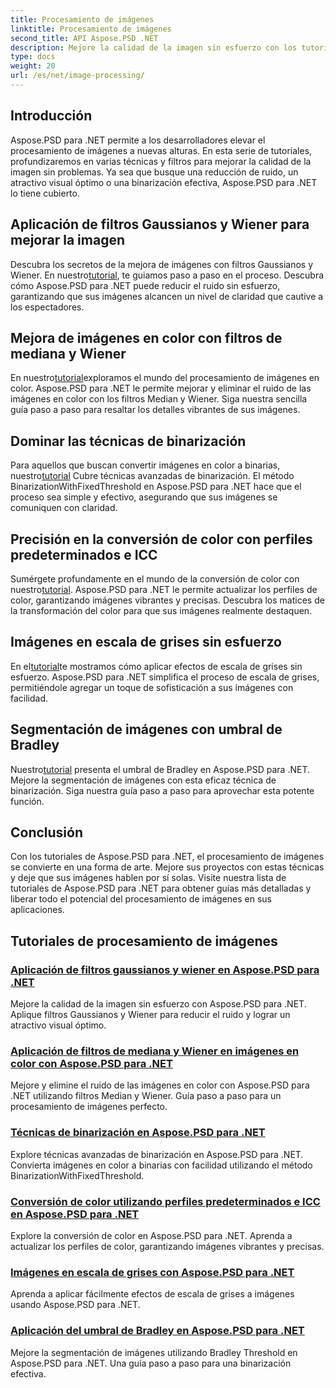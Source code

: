 ```yaml
---
title: Procesamiento de imágenes
linktitle: Procesamiento de imágenes
second_title: API Aspose.PSD .NET
description: Mejore la calidad de la imagen sin esfuerzo con los tutoriales de Aspose.PSD para .NET. Aprenda técnicas como filtros gaussianos y wiener, conversión de color, binarización y más.
type: docs
weight: 20
url: /es/net/image-processing/
---
```


## Introducción

Aspose.PSD para .NET permite a los desarrolladores elevar el procesamiento de imágenes a nuevas alturas. En esta serie de tutoriales, profundizaremos en varias técnicas y filtros para mejorar la calidad de la imagen sin problemas. Ya sea que busque una reducción de ruido, un atractivo visual óptimo o una binarización efectiva, Aspose.PSD para .NET lo tiene cubierto.

## Aplicación de filtros Gaussianos y Wiener para mejorar la imagen
 Descubra los secretos de la mejora de imágenes con filtros Gaussianos y Wiener. En nuestro[tutorial](./apply-gaussian-wiener-filters/), te guiamos paso a paso en el proceso. Descubra cómo Aspose.PSD para .NET puede reducir el ruido sin esfuerzo, garantizando que sus imágenes alcancen un nivel de claridad que cautive a los espectadores.

## Mejora de imágenes en color con filtros de mediana y Wiener
 En nuestro[tutorial](./apply-median-wiener-filters-color-images/)exploramos el mundo del procesamiento de imágenes en color. Aspose.PSD para .NET le permite mejorar y eliminar el ruido de las imágenes en color con los filtros Median y Wiener. Siga nuestra sencilla guía paso a paso para resaltar los detalles vibrantes de sus imágenes.

## Dominar las técnicas de binarización
 Para aquellos que buscan convertir imágenes en color a binarias, nuestro[tutorial](./binarization-techniques/) Cubre técnicas avanzadas de binarización. El método BinarizationWithFixedThreshold en Aspose.PSD para .NET hace que el proceso sea simple y efectivo, asegurando que sus imágenes se comuniquen con claridad.

## Precisión en la conversión de color con perfiles predeterminados e ICC
 Sumérgete profundamente en el mundo de la conversión de color con nuestro[tutorial](./color-conversion-default-icc-profiles/). Aspose.PSD para .NET le permite actualizar los perfiles de color, garantizando imágenes vibrantes y precisas. Descubra los matices de la transformación del color para que sus imágenes realmente destaquen.

## Imágenes en escala de grises sin esfuerzo
 En el[tutorial](./grayscaling-images/)te mostramos cómo aplicar efectos de escala de grises sin esfuerzo. Aspose.PSD para .NET simplifica el proceso de escala de grises, permitiéndole agregar un toque de sofisticación a sus imágenes con facilidad.

## Segmentación de imágenes con umbral de Bradley
 Nuestro[tutorial](./apply-bradley-threshold/) presenta el umbral de Bradley en Aspose.PSD para .NET. Mejore la segmentación de imágenes con esta eficaz técnica de binarización. Siga nuestra guía paso a paso para aprovechar esta potente función.

## Conclusión
Con los tutoriales de Aspose.PSD para .NET, el procesamiento de imágenes se convierte en una forma de arte. Mejore sus proyectos con estas técnicas y deje que sus imágenes hablen por sí solas. Visite nuestra lista de tutoriales de Aspose.PSD para .NET para obtener guías más detalladas y liberar todo el potencial del procesamiento de imágenes en sus aplicaciones.

## Tutoriales de procesamiento de imágenes
### [Aplicación de filtros gaussianos y wiener en Aspose.PSD para .NET](./apply-gaussian-wiener-filters/)
Mejore la calidad de la imagen sin esfuerzo con Aspose.PSD para .NET. Aplique filtros Gaussianos y Wiener para reducir el ruido y lograr un atractivo visual óptimo.
### [Aplicación de filtros de mediana y Wiener en imágenes en color con Aspose.PSD para .NET](./apply-median-wiener-filters-color-images/)
Mejore y elimine el ruido de las imágenes en color con Aspose.PSD para .NET utilizando filtros Median y Wiener. Guía paso a paso para un procesamiento de imágenes perfecto.
### [Técnicas de binarización en Aspose.PSD para .NET](./binarization-techniques/)
Explore técnicas avanzadas de binarización en Aspose.PSD para .NET. Convierta imágenes en color a binarias con facilidad utilizando el método BinarizationWithFixedThreshold.
### [Conversión de color utilizando perfiles predeterminados e ICC en Aspose.PSD para .NET](./color-conversion-default-icc-profiles/)
Explore la conversión de color en Aspose.PSD para .NET. Aprenda a actualizar los perfiles de color, garantizando imágenes vibrantes y precisas.
### [Imágenes en escala de grises con Aspose.PSD para .NET](./grayscaling-images/)
Aprenda a aplicar fácilmente efectos de escala de grises a imágenes usando Aspose.PSD para .NET.
### [Aplicación del umbral de Bradley en Aspose.PSD para .NET](./apply-bradley-threshold/)
Mejore la segmentación de imágenes utilizando Bradley Threshold en Aspose.PSD para .NET. Una guía paso a paso para una binarización efectiva.